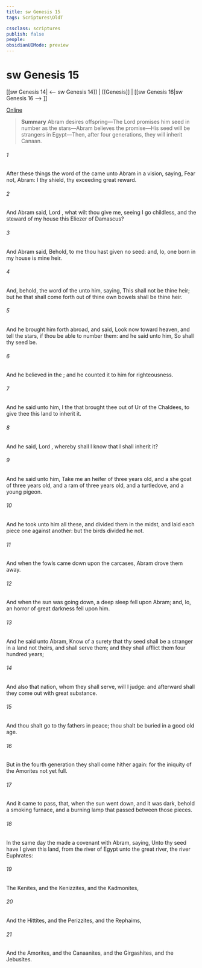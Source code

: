 ```yaml
---
title: sw Genesis 15
tags: Scriptures\OldT

cssclass: scriptures
publish: false
people:
obsidianUIMode: preview
---
```


# sw Genesis 15
[[sw Genesis 14| <-- sw Genesis 14]] | [[Genesis]] | [[sw Genesis 16|sw Genesis 16 --> ]]

[Online](https://churchofjesuschrist.org/study/scriptures/ot/gen/15?lang=eng)

> __Summary__
Abram desires offspring—The Lord promises him seed in number as the stars—Abram believes the promise—His seed will be strangers in Egypt—Then, after four generations, they will inherit Canaan.

###### 1 
After these things the word of the  came unto Abram in a vision, saying, Fear not, Abram: I  thy shield,  thy exceeding great reward.

###### 2 
And Abram said, Lord , what wilt thou give me, seeing I go childless, and the steward of my house  this Eliezer of Damascus?

###### 3 
And Abram said, Behold, to me thou hast given no seed: and, lo, one born in my house is mine heir.

###### 4 
And, behold, the word of the   unto him, saying, This shall not be thine heir; but he that shall come forth out of thine own bowels shall be thine heir.

###### 5 
And he brought him forth abroad, and said, Look now toward heaven, and tell the stars, if thou be able to number them: and he said unto him, So shall thy seed be.

###### 6 
And he believed in the ; and he counted it to him for righteousness.

###### 7 
And he said unto him, I  the  that brought thee out of Ur of the Chaldees, to give thee this land to inherit it.

###### 8 
And he said, Lord , whereby shall I know that I shall inherit it?

###### 9 
And he said unto him, Take me an heifer of three years old, and a she goat of three years old, and a ram of three years old, and a turtledove, and a young pigeon.

###### 10 
And he took unto him all these, and divided them in the midst, and laid each piece one against another: but the birds divided he not.

###### 11 
And when the fowls came down upon the carcases, Abram drove them away.

###### 12 
And when the sun was going down, a deep sleep fell upon Abram; and, lo, an horror of great darkness fell upon him.

###### 13 
And he said unto Abram, Know of a surety that thy seed shall be a stranger in a land  not theirs, and shall serve them; and they shall afflict them four hundred years;

###### 14 
And also that nation, whom they shall serve, will I judge: and afterward shall they come out with great substance.

###### 15 
And thou shalt go to thy fathers in peace; thou shalt be buried in a good old age.

###### 16 
But in the fourth generation they shall come hither again: for the iniquity of the Amorites  not yet full.

###### 17 
And it came to pass, that, when the sun went down, and it was dark, behold a smoking furnace, and a burning lamp that passed between those pieces.

###### 18 
In the same day the  made a covenant with Abram, saying, Unto thy seed have I given this land, from the river of Egypt unto the great river, the river Euphrates:

###### 19 
The Kenites, and the Kenizzites, and the Kadmonites,

###### 20 
And the Hittites, and the Perizzites, and the Rephaims,

###### 21 
And the Amorites, and the Canaanites, and the Girgashites, and the Jebusites.


